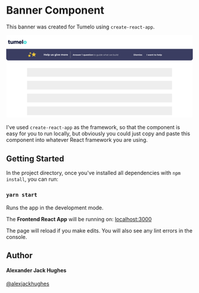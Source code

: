 # Banner Component

This banner was created for Tumelo using `create-react-app`.

![Tumelo screenshot](./src/assets/images/tumelo-screenshot.png)

I've used `create-react-app` as the framework, so that the component is easy for you to run locally, but obviously you could just copy and paste this component into whatever React framework you are using.

## Getting Started

In the project directory, once you've installed all dependencies with `npm install`, you can run:

### `yarn start`

Runs the app in the development mode.

The **Frontend React App** will be running on:
[localhost:3000](http://localhost:3000/ "http://localhost:3000/")

The page will reload if you make edits.
You will also see any lint errors in the console.

## Author

#### **Alexander Jack Hughes**

[@alexjackhughes](https://twitter.com/alexjackhughes "Twitter")
